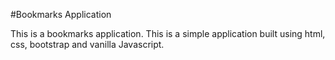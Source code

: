 #Bookmarks Application

This is a bookmarks application. This is a simple application built using html, css, bootstrap and vanilla Javascript.

